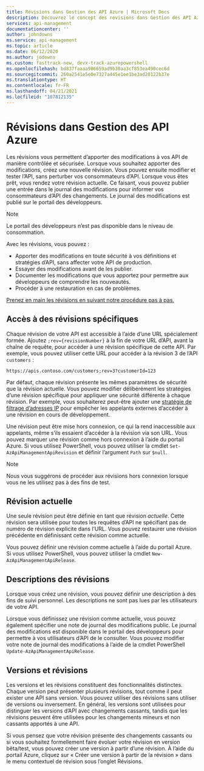 ```yaml
---
title: Révisions dans Gestion des API Azure | Microsoft Docs
description: Découvrez le concept des révisions dans Gestion des API Azure.
services: api-management
documentationcenter: ''
author: johndowns
ms.service: api-management
ms.topic: article
ms.date: 06/12/2020
ms.author: jodowns
ms.custom: fasttrack-new, devx-track-azurepowershell
ms.openlocfilehash: bd837faaaa986659ad9b30aa3cf853ea490cec6d
ms.sourcegitcommit: 260a2541e5e0e7327a445e1ee1be3ad20122b37e
ms.translationtype: HT
ms.contentlocale: fr-FR
ms.lasthandoff: 04/21/2021
ms.locfileid: "107812135"
---
```

# <a name="revisions-in-azure-api-management"></a>Révisions dans Gestion des API Azure

Les révisions vous permettent d’apporter des modifications à vos API de manière contrôlée et sécurisée. Lorsque vous souhaitez apporter des modifications, créez une nouvelle révision. Vous pouvez ensuite modifier et tester l’API, sans perturber vos consommateurs d’API. Lorsque vous êtes prêt, vous rendez votre révision actuelle. Ce faisant, vous pouvez publier une entrée dans le journal des modifications pour informer vos consommateurs d’API des changements. Le journal des modifications est publié sur le portail des développeurs.

> [!NOTE]
> Le portail des développeurs n’est pas disponible dans le niveau de consommation.

Avec les révisions, vous pouvez :

- Apporter des modifications en toute sécurité à vos définitions et stratégies d’API, sans affecter votre API de production.
- Essayer des modifications avant de les publier.
- Documenter les modifications que vous apportez pour permettre aux développeurs de comprendre les nouveautés.
- Procéder à une restauration en cas de problèmes.

[Prenez en main les révisions en suivant notre procédure pas à pas.](./api-management-get-started-revise-api.md)

## <a name="accessing-specific-revisions"></a>Accès à des révisions spécifiques

Chaque révision de votre API est accessible à l’aide d’une URL spécialement formée. Ajoutez `;rev={revisionNumber}` à la fin de votre URL d’API, avant la chaîne de requête, pour accéder à une révision spécifique de cette API. Par exemple, vous pouvez utiliser cette URL pour accéder à la révision 3 de l’API `customers` :

`https://apis.contoso.com/customers;rev=3?customerId=123`

Par défaut, chaque révision présente les mêmes paramètres de sécurité que la révision actuelle. Vous pouvez modifier délibérément les stratégies d’une révision spécifique pour appliquer une sécurité différente à chaque révision. Par exemple, vous souhaiterez peut-être ajouter une [stratégie de filtrage d’adresses IP](./api-management-access-restriction-policies.md#RestrictCallerIPs) pour empêcher les appelants externes d’accéder à une révision en cours de développement.

Une révision peut être mise hors connexion, ce qui la rend inaccessible aux appelants, même s’ils essaient d’accéder à la révision via son URL. Vous pouvez marquer une révision comme hors connexion à l’aide du portail Azure. Si vous utilisez PowerShell, vous pouvez utiliser la cmdlet `Set-AzApiManagementApiRevision` et définir l’argument `Path` sur `$null`.

> [!NOTE]
> Nous vous suggérons de procéder aux révisions hors connexion lorsque vous ne les utilisez pas à des fins de test.

## <a name="current-revision"></a>Révision actuelle

Une seule révision peut être définie en tant que révision *actuelle*. Cette révision sera utilisée pour toutes les requêtes d’API ne spécifiant pas de numéro de révision explicite dans l’URL. Vous pouvez restaurer une révision précédente en définissant cette révision comme actuelle.

Vous pouvez définir une révision comme actuelle à l’aide du portail Azure. Si vous utilisez PowerShell, vous pouvez utiliser la cmdlet `New-AzApiManagementApiRelease`.

## <a name="revision-descriptions"></a>Descriptions des révisions

Lorsque vous créez une révision, vous pouvez définir une description à des fins de suivi personnel. Les descriptions ne sont pas lues par les utilisateurs de votre API.

Lorsque vous définissez une révision comme actuelle, vous pouvez également spécifier une note de journal des modifications public. Le journal des modifications est disponible dans le portail des développeurs pour permettre à vos utilisateurs d’API de le consulter. Vous pouvez modifier votre note de journal des modifications à l’aide de la cmdlet PowerShell `Update-AzApiManagementApiRelease`.

## <a name="versions-and-revisions"></a>Versions et révisions

Les versions et les révisions constituent des fonctionnalités distinctes. Chaque version peut présenter plusieurs révisions, tout comme il peut exister une API sans version. Vous pouvez utiliser des révisions sans utiliser de versions ou inversement. En général, les versions sont utilisées pour distinguer les versions d’API avec changements cassants, tandis que les révisions peuvent être utilisées pour les changements mineurs et non cassants apportés à une API.

Si vous pensez que votre révision présente des changements cassants ou si vous souhaitez formellement faire évoluer votre révision en version bêta/test, vous pouvez créer une version à partir d’une révision. À l’aide du portail Azure, cliquez sur « Créer une version à partir de la révision » dans le menu contextuel de révision sous l’onglet Révisions.
